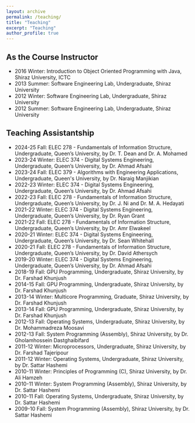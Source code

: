 ```yaml
---
layout: archive
permalink: /teaching/
title: "Teaching"
excerpt: "Teaching"
author_profile: true
---
```


## As the Course Instructor

- 2016 Winter: Introduction to Object Oriented Programming with Java, Shiraz University, ICTC
- 2013 Summer: Software Engineering Lab, Undergraduate, Shiraz University
- 2012 Winter: Software Engineering Lab, Undergraduate, Shiraz University
- 2012 Summer: Software Engineering Lab, Undergraduate, Shiraz University

## Teaching Assistantship

- 2024-25 Fall: ELEC 278 - Fundamentals of Information Structure, Undergraduate, Queen’s University, by Dr. T. Dean and Dr. A. Mohamed
- 2023-24 Winter: ELEC 374 - Digital Systems Engineering, Undergraduate, Queen’s University, by Dr. Ahmad Afsahi
- 2023-24 Fall: ELEC 379 - Algorithms with Engineering Applications, Undergraduate, Queen's University, by Dr. Naraig Manjikian
- 2022-23 Winter: ELEC 374 - Digital Systems Engineering, Undergraduate, Queen’s University, by Dr. Ahmad Afsahi
- 2022-23 Fall: ELEC 278 - Fundamentals of Information Structure, Undergraduate, Queen’s University, by Dr. J. Ni and Dr. M. A. Hedayati
- 2021-22 Winter: ELEC 374 - Digital Systems Engineering, Undergraduate, Queen’s University, by Dr. Ryan Grant
- 2021-22 Fall: ELEC 278 - Fundamentals of Information Structure, Undergraduate, Queen’s University, by Dr. Amr Elwakeel
- 2020-21 Winter: ELEC 374 - Digital Systems Engineering, Undergraduate, Queen’s University, by Dr. Sean Whitehall
- 2020-21 Fall: ELEC 278 - Fundamentals of Information Structure, Undergraduate, Queen’s University, by Dr. David Athersych
- 2019-20 Winter: ELEC 374 - Digital Systems Engineering, Undergraduate, Queen’s University, by Dr. Ahmad Afsahi
- 2018-19 Fall: GPU Programming, Undergraduate, Shiraz University, by Dr. Farshad Khunjush
- 2014-15 Fall: GPU Programming, Undergraduate, Shiraz University, by Dr. Farshad Khunjush
- 2013-14 Winter: Multicore Programming, Graduate, Shiraz University, by Dr. Farshad Khunjush
- 2013-14 Fall: GPU Programming, Undergraduate, Shiraz University, by Dr. Farshad Khunjush
- 2012-13 Fall: Operating Systems, Undergraduate, Shiraz University, by Dr. Mohammadreza Moosavi
- 2012-13 Fall: System Programming (Assembly), Shiraz University, by Dr. Gholamhossein Dastghaibifard
- 2011-12 Winter: Microprocessors, Undergraduate, Shiraz University, by Dr. Farshad Tajeripour
- 2011-12 Winter: Operating Systems, Undergraduate, Shiraz University, by Dr. Sattar Hashemi
- 2010-11 Winter: Principles of Programming (C), Shiraz University, by Dr. Ali Hamzeh
- 2010-11 Winter: System Programming (Assembly), Shiraz University, by Dr. Sattar Hashemi
- 2010-11 Fall: Operating Systems, Undergraduate, Shiraz University, by Dr. Sattar Hashemi
- 2009-10 Fall: System Programming (Assembly), Shiraz University, by Dr. Sattar Hashemi
